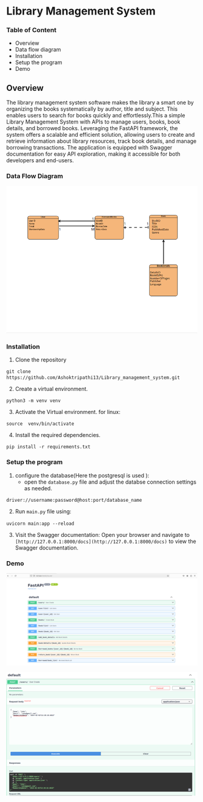 # Library Management System

### Table of Content
- Overview
- Data flow diagram
- Installation
- Setup the program
- Demo 
  

## Overview
The library management system software makes the library a smart one by organizing the books systematically by author, title and subject. This enables users to search for books quickly and effortlessly.This a simple Library Management System with  APIs to manage users, books, book details, and borrowed books. Leveraging the FastAPI framework, the system offers a scalable and efficient solution, allowing users to create and retrieve information about library resources, track book details, and manage borrowing transactions. The application is equipped with Swagger documentation for easy API exploration, making it accessible for both developers and end-users.

### Data Flow Diagram
![alt text](<Screenshot from 2024-02-02 21-26-13.png>)

### Installation
1. Clone the repository 
```
git clone https://github.com/Ashoktripathi13/Library_management_system.git
```
2. Create a virtual environment.
```
python3 -m venv venv
```
3. Activate the Virtual environment.
for linux:
```
source  venv/bin/activate
```
4. Install the required dependencies.

```
pip install -r requirements.txt
```

### Setup the program 

1. configure the database(Here the postgresql is used ):
   - open the `database.py` file and adjust the databse connection settings as needed.
```
driver://username:password@host:port/database_name
```

2. Run  `main.py`  file using:

`uvicorn main:app --reload`


3.  Visit the Swagger documentation:
Open your browser and navigate to `[http://127.0.0.1:8000/docs](http://127.0.0.1:8000/docs)` to view the Swagger documentation.

### Demo 

![alt text](<Screenshot from 2024-02-02 19-02-24.png>)

![alt text](<Screenshot from 2024-02-02 19-25-09.png>)



